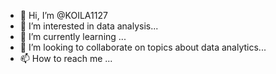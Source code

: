 - 👋 Hi, I’m @KOILA1127
- 👀 I’m interested in data analysis...
- 🌱 I’m currently learning ...
- 💞️ I’m looking to collaborate on topics about data analytics...
- 📫 How to reach me ...

<!---
KOILA1127/KOILA1127 is a ✨ special ✨ repository because its `README.md` (this file) appears on your GitHub profile.
You can click the Preview link to take a look at your changes.
--->
